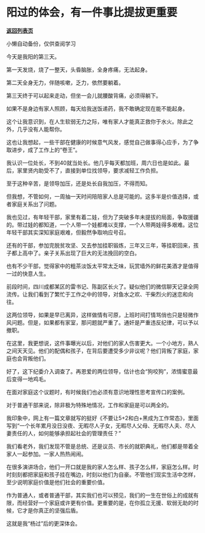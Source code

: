 # 阳过的体会，有一件事比提拔更重要

[**返回列表页**](/gzh/费曼的小茶馆)

小懒自动备份，仅供查阅学习

今天是我阳的第三天。

第一天发烧，烧了一整天，头昏脑胀，全身疼痛，无法起身。

第二天全身无力，伴随咳嗽，乏力，依然要躺着。

第三天终于可以起来走动，但坐一会儿就腰酸背痛，必须得躺下。

如果不是身边有家人照顾，每天给我送饭递药，我不敢确定现在能不能起身。

这个让我意识到，在人生软弱无力之际，唯有家人才能真正救你于水火。除此之外，几乎没有人能帮你。

  

这也让我想起，一些干部在健康的时候意气风发，感觉自己做事得心应手，为了争取进步，成了工作上的“卷王”。

我认识一位处长，不到40就当处长。他几乎每天都加班，周六日也是如此。最后，家里贤内助受不了，直接到单位找领导，要求减轻工作负担。

至于这种辛苦，是领导加压，还是处长自我加压，不得而知。

但我想，不管如何，一周抽一天时间陪陪家人总是可能的。这多半是价值选择，或者家庭关系出了问题。

我也见过，有年轻干部，家里有着二娃，但为了突破多年未提拔的局面，争取援疆的。带过娃的都知道，一个人带一个娃都难以支撑，一个人带两娃得多艰难。这位年轻干部其实深知家庭艰难，但毅然争取响应号召。

还有的干部，参加完脱贫攻坚、又去参加挂职锻炼，三年又三年，等挂职回来，孩子都上高中了。亲子关系出现了巨大的无法挽回的空白。

  

也有不少干部，觉得家中的粗茶淡饭太平常太乏味，玩赏墙外的鲜花美酒才是值得一过的快意人生。

前段时间，四川成都某区的雷书记、陈副区长火了。疑似他们的微信聊天记录全网流传。让我们看到了繁忙于工作之中的领导，对鱼水之欢、干柴烈火的迷恋和向往。

这两位领导，如果是早已离异，这样做情有可原，上班时间打情骂俏也只是轻微作风问题。但是，如果都有家室，那问题就严重了。通奸是严重违反纪律，可以予以撤职。

在这里，我更想说，这件事曝光以后，对他们的家人伤害更大。一个小地方，熟人之间天天见。他们的配偶和孩子，在背后要遭受多少非议呢？他们背叛了家庭，家庭也会背叛他们。

好了，这下纪委介入调查了。再恩爱的两位领导，估计也会“狗咬狗”，浓情蜜意最后变得一地鸡毛。

  

在面对家庭这个议题时，有时候我们也必须有意识地理性思考宣传口的案例。

对于普通干部来说，除非极为特殊地情况，工作和家庭是可以两全的。

我印象中，网上有一篇文章就写的挺好《不要让5+2和白+黑成为工作常态》，里面写到“一个长年累月没日没夜、无暇尽人子女，无暇尽人父母、无暇尽人夫、尽人妻责任的人，如何能够承担起社会的管理责任？”

我们看老外，我们发现不管是总统、还是议员、市长的就职典礼，他们都是带着全家人一起参加。一家人热热闹闹。

在很多演讲场合，他们一开口就是我的家人怎么样、孩子怎么样，家庭怎么样。时时刻刻都把家庭和孩子挂在嘴边，时刻以他们为自豪。不管他们现实生活中怎样，至少说明家庭价值是他们社会的重要价值。

  

作为普通人，或者普通干部，其实我们也可以预见，我们的一生在世俗上的成就有限，而经营好一个家庭或许更有价值。更重要的是，在你孤立无援、软弱无助的时候，它才是你真正的坚强后盾。

  

这就是我“杨过”后的更深体会。

